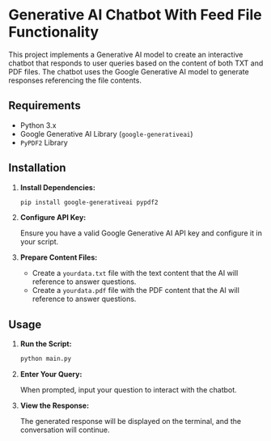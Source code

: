 # Generative AI Chatbot With Feed File Functionality

This project implements a Generative AI model to create an interactive chatbot that responds to user queries based on the content of both TXT and PDF files. The chatbot uses the Google Generative AI model to generate responses referencing the file contents.

## Requirements

- Python 3.x
- Google Generative AI Library (`google-generativeai`)
- `PyPDF2` Library

## Installation


1. **Install Dependencies:**

    ```bash
    pip install google-generativeai pypdf2
    ```

2. **Configure API Key:**

    Ensure you have a valid Google Generative AI API key and configure it in your script.

3. **Prepare Content Files:**

    - Create a `yourdata.txt` file with the text content that the AI will reference to answer questions.
    - Create a `yourdata.pdf` file with the PDF content that the AI will reference to answer questions.

## Usage

1. **Run the Script:**

    ```bash
    python main.py
    ```

2. **Enter Your Query:**

    When prompted, input your question to interact with the chatbot.

3. **View the Response:**

    The generated response will be displayed on the terminal, and the conversation will continue.

